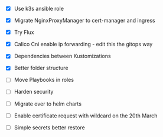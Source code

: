 - [x] Use k3s ansible role
- [x] Migrate NginxProxyManager to cert-manager and ingress
- [x] Try Flux
- [x] Calico Cni enable ip forwarding - edit this the gitops way
- [x] Dependencies between Kustomizations
- [x] Better folder structure
- [ ] Move Playbooks in roles
- [ ] Harden security
- [ ] Migrate over to helm charts
- [ ] Enable certificate request with wildcard on the 20th March
- [ ] Simple secrets better restore 

